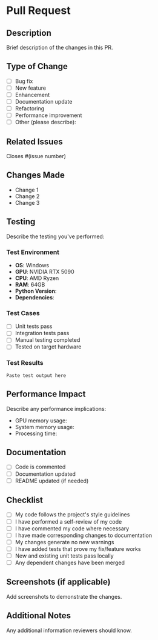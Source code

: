 # Pull Request

## Description
Brief description of the changes in this PR.

## Type of Change
- [ ] Bug fix
- [ ] New feature
- [ ] Enhancement
- [ ] Documentation update
- [ ] Refactoring
- [ ] Performance improvement
- [ ] Other (please describe):

## Related Issues
Closes #(issue number)

## Changes Made
- Change 1
- Change 2
- Change 3

## Testing
Describe the testing you've performed:

### Test Environment
- **OS**: Windows
- **GPU**: NVIDIA RTX 5090
- **CPU**: AMD Ryzen
- **RAM**: 64GB
- **Python Version**: 
- **Dependencies**: 

### Test Cases
- [ ] Unit tests pass
- [ ] Integration tests pass
- [ ] Manual testing completed
- [ ] Tested on target hardware

### Test Results
```
Paste test output here
```

## Performance Impact
Describe any performance implications:
- GPU memory usage: 
- System memory usage: 
- Processing time: 

## Documentation
- [ ] Code is commented
- [ ] Documentation updated
- [ ] README updated (if needed)

## Checklist
- [ ] My code follows the project's style guidelines
- [ ] I have performed a self-review of my code
- [ ] I have commented my code where necessary
- [ ] I have made corresponding changes to documentation
- [ ] My changes generate no new warnings
- [ ] I have added tests that prove my fix/feature works
- [ ] New and existing unit tests pass locally
- [ ] Any dependent changes have been merged

## Screenshots (if applicable)
Add screenshots to demonstrate the changes.

## Additional Notes
Any additional information reviewers should know.
